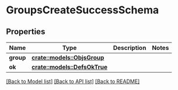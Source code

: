 # GroupsCreateSuccessSchema

## Properties

Name | Type | Description | Notes
------------ | ------------- | ------------- | -------------
**group** | [**crate::models::ObjsGroup**](objs_group.md) |  | 
**ok** | [**crate::models::DefsOkTrue**](defs_ok_true.md) |  | 

[[Back to Model list]](../README.md#documentation-for-models) [[Back to API list]](../README.md#documentation-for-api-endpoints) [[Back to README]](../README.md)


